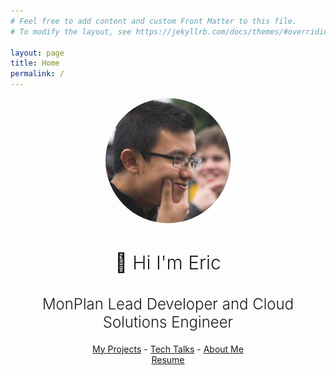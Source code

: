 ```yaml
---
# Feel free to add content and custom Front Matter to this file.
# To modify the layout, see https://jekyllrb.com/docs/themes/#overriding-theme-defaults

layout: page
title: Home
permalink: /
---
```



<center>
    <img src="/assets/images/lorderikir.jpg" style="width: 200px; height:200px; border-radius: 100%"/>
    <h1 style="font-size: 30px; font-weight: 300">👋 Hi I'm Eric</h1>
    <h2 style="font-size: 24px; font-weight: 300">MonPlan Lead Developer and Cloud Solutions Engineer</h2>
    <div>
        <a href="/projects">My Projects</a> - 
        <a href="/talks">Tech Talks</a> - 
        <a href="/about">About Me</a>
    </div>
    <a href="/assets/downloads/EricJiang-Resume18.pdf">Resume</a>
</center>
